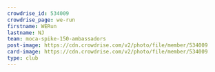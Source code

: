 ```yaml
---
crowdrise_id: 534009
crowdrise_page: we-run
firstname: WERun 
lastname: NJ
team: moca-spike-150-ambassadors
post-image: https://cdn.crowdrise.com/v2/photo/file/member/534009
card-image: https://cdn.crowdrise.com/v2/photo/file/member/534009
type: club
---
```

